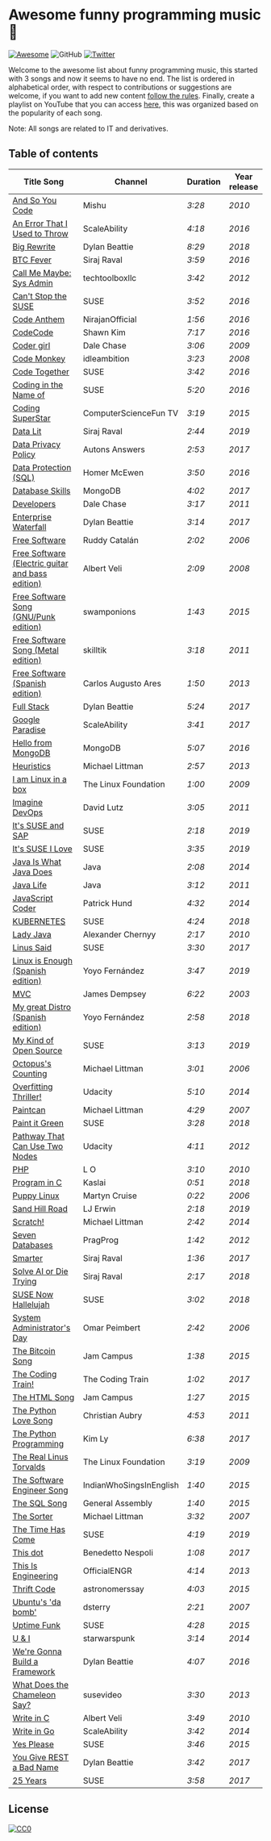 # Awesome funny programming music :musical_note:
[![Awesome](https://awesome.re/badge-flat2.svg)](https://awesome.re)
![GitHub](https://img.shields.io/github/license/dev-oswld/awesome-funny-programming-music?style=flat-square)
[![Twitter](https://img.shields.io/twitter/follow/dev_oswld?style=social)](https://twitter.com/intent/follow?screen_name=dev_oswld)

Welcome to the awesome list about funny programming music, this started with 3 songs and now it seems to have no end. The list is ordered in alphabetical order, with respect to contributions or suggestions are welcome, if you want to add new content [follow the rules](https://github.com/dev-oswld/awesome-funny-programming-music/blob/master/CONTRIBUTING.md). Finally, create a playlist on YouTube that you can access [here](https://www.youtube.com/playlist?list=PLemLAG70Uq03PzXs1hhyOiDZZCYWGWeMh), this was organized based on the popularity of each song.

Note: All songs are related to IT and derivatives.

## Table of contents

| Title Song | Channel | Duration | Year release | 
|--|--|--|--|
| [And So You Code](https://www.youtube.com/watch?v=Eq3CuMDXaPs) | Mishu | *3:28* | *2010*|
| [An Error That I Used to Throw](https://www.youtube.com/watch?v=u47C-zIQNRE) | ScaleAbility | *4:18* | *2016*|
| [Big Rewrite](https://www.youtube.com/watch?v=xCGu5Z_vaps) | Dylan Beattie | *8:29* | *2018* |
| [BTC Fever](https://www.youtube.com/watch?v=dDqye8F4R6s) | Siraj Raval | *3:59* | *2016*|
| [Call Me Maybe: Sys Admin](https://www.youtube.com/watch?v=vYL2grv_muU) | techtoolboxllc | *3:42* | *2012* |
| [Can't Stop the SUSE](https://www.youtube.com/watch?v=A-Rn0iQEpc8) | SUSE | *3:52* | *2016*|
| [Code Anthem](https://www.youtube.com/watch?v=t5trXhAmWWk) | NirajanOfficial | *1:56* | *2016*|
| [CodeCode](https://www.youtube.com/watch?v=f-Zhcrezoz8) | Shawn Kim | *7:17* | *2016*|
| [Coder girl](https://www.youtube.com/watch?v=B-m6JDYRFvk) | Dale Chase | *3:06* | *2009*|
| [Code Monkey](https://www.youtube.com/watch?v=qYodWEKCuGg) | idleambition | *3:23* | *2008*|
| [Code Together](https://www.youtube.com/watch?v=_9aLiv5M6AQ) | SUSE | *3:42* | *2016*|
| [Coding in the Name of](https://www.youtube.com/watch?v=50Qs4gVHB_E) | SUSE | *5:20* | *2016*|
| [Coding SuperStar](https://www.youtube.com/watch?v=7Qk8gXH9_9c) | ComputerScienceFun TV | *3:19* | *2015* |
| [Data Lit](https://www.youtube.com/watch?v=2GwzlT2M59A) | Siraj Raval | *2:44* | *2019*|
| [Data Privacy Policy](https://www.youtube.com/watch?v=mEaJHat-2dA) | Autons Answers | *2:53* | *2017*|
| [Data Protection (SQL)](https://www.youtube.com/watch?v=Wp9i0R8iVgM) | Homer McEwen | *3:50* | *2016*|
| [Database Skills](https://www.youtube.com/watch?v=0vPt7GI-2kc) | MongoDB | *4:02* | *2017*|
| [Developers](https://www.youtube.com/watch?v=RwMvW9cAIZg) | Dale Chase | *3:17* | *2011*|
| [Enterprise Waterfall](https://www.youtube.com/watch?v=Mq1MD5qXI08) | Dylan Beattie | *3:14* | *2017* |
| [Free Software](https://www.youtube.com/watch?v=9sJUDx7iEJw) | Ruddy Catalán | *2:02* | *2006*|
| [Free Software (Electric guitar and bass edition)](https://www.youtube.com/watch?v=AKQdL7LCRIk) | Albert Veli | *2:09* | *2008*|
| [Free Software Song (GNU/Punk edition)](https://www.youtube.com/watch?v=kCpjg50-nvc) | swamponions | *1:43* | *2015*|
| [Free Software Song (Metal edition)](https://www.youtube.com/watch?v=Gv7PlyR5xrY) | skilltik | *3:18* | *2011*|
| [Free Software (Spanish edition)](https://www.youtube.com/watch?v=zT_I_3a6OGw) | Carlos Augusto Ares | *1:50* | *2013*|
| [Full Stack](https://www.youtube.com/watch?v=rj3pnZ51xI4) | Dylan Beattie | *5:24* | *2017* |
| [Google Paradise](https://www.youtube.com/watch?v=NCjeSDMotgs) | ScaleAbility | *3:41* | *2017*|
| [Hello from MongoDB](https://www.youtube.com/watch?v=V6JVU0Nh4YM) | MongoDB | *5:07* | *2016*|
| [Heuristics](https://www.youtube.com/watch?v=JqG3rmhdU-0) | Michael Littman | *2:57* | *2013*|
| [I am Linux in a box](https://www.youtube.com/watch?v=O8bbdJj1DQg) | The Linux Foundation | *1:00* | *2009*|
| [Imagine DevOps](https://www.youtube.com/watch?v=iYLxw6OsZug) | David Lutz | *3:05* | *2011*|
| [It's SUSE and SAP](https://www.youtube.com/watch?v=h9E0CUfXgHE) | SUSE | *2:18* | *2019*|
| [It's SUSE I Love](https://www.youtube.com/watch?v=YQTG4aLP4-0) | SUSE | *3:35* | *2019*|
| [Java Is What Java Does](https://www.youtube.com/watch?v=zg79C7XM1Xs) | Java | *2:08* | *2014*|
| [Java Life](https://www.youtube.com/watch?v=b-Cr0EWwaTk) | Java | *3:12* | *2011*|
| [JavaScript Coder](https://www.youtube.com/watch?v=ARMlcfGxIwQ) | Patrick Hund | *4:32* | *2014*|
| [KUBERNETES](https://www.youtube.com/watch?v=0w6kXdHXxAA) | SUSE | *4:24* | *2018*|
| [Lady Java](https://www.youtube.com/watch?v=Mk3qkQROb_k) | Alexander Chernyy | *2:17* | *2010*|
| [Linus Said](https://www.youtube.com/watch?v=oHNKTlz1lps) | SUSE | *3:30* | *2017*|
| [Linux is Enough (Spanish edition)](https://www.youtube.com/watch?v=K6rY7jytsms)| Yoyo Fernández | *3:47* | *2019* |
| [MVC](https://www.youtube.com/watch?v=YYvOGPMLVDo)| James Dempsey | *6:22* | *2003* |
| [My great Distro (Spanish edition)](https://www.youtube.com/watch?v=sqb8hnd394o)| Yoyo Fernández | *2:58* | *2018* |
| [My Kind of Open Source](https://www.youtube.com/watch?v=escykW2mC5k) | SUSE | *3:13* | *2019*|
| [Octopus's Counting](https://www.youtube.com/watch?v=4p-9-nK-mwY) | Michael Littman | *3:01* | *2006*|
| [Overfitting Thriller!](https://www.youtube.com/watch?v=DQWI1kvmwRg) | Udacity | *5:10* | *2014*|
| [Paintcan](https://www.youtube.com/watch?v=BmLTzeuB_h8) | Michael Littman | *4:29* | *2007*|
| [Paint it Green](https://www.youtube.com/watch?v=b0tsZB_LEQk) | SUSE | *3:28* | *2018*|
| [Pathway That Can Use Two Nodes](https://www.youtube.com/watch?v=stdG3BGmhqo) | Udacity | *4:11* | *2012*|
| [PHP](https://www.youtube.com/watch?v=S8zhmiS-1kw) | L O | *3:10* | *2010*|
| [Program in C](https://www.youtube.com/watch?v=tas0O586t80) | Kaslai | *0:51* | *2018*|
| [Puppy Linux](https://www.youtube.com/watch?v=rDTLJYDHX3g) | Martyn Cruise | *0:22* | *2006*|
| [Sand Hill Road](https://www.youtube.com/watch?v=KVgwQKXcmtI) | LJ Erwin | *2:18* | *2019* |
| [Scratch!](https://www.youtube.com/watch?v=uInOlMY-p9E) | Michael Littman | *2:42* | *2014* |
| [Seven Databases](https://www.youtube.com/watch?v=bSAc56YCOaE) | PragProg | *1:42* | *2012*|
| [Smarter](https://www.youtube.com/watch?v=XTNl5WxklgE) | Siraj Raval | *1:36* | *2017*|
| [Solve AI or Die Trying](https://www.youtube.com/watch?v=SrWJ1Mgn_hc) | Siraj Raval | *2:17* | *2018*|
| [SUSE Now Hallelujah](https://www.youtube.com/watch?v=-z8LDOujCJc) | SUSE | *3:02* | *2018*|
| [System Administrator's Day](https://www.youtube.com/watch?v=FE_p5N89XQI) | Omar Peimbert | *2:42* | *2006*|
| [The Bitcoin Song](https://www.youtube.com/watch?v=7gfBP8kPzRA) | Jam Campus | *1:38* | *2015*|
| [The Coding Train!](https://www.youtube.com/watch?v=PBsUD40nPkI) | The Coding Train | *1:02* | *2017*|
| [The HTML Song](https://www.youtube.com/watch?v=hHM5EnhH8yQ) | Jam Campus | *1:27* | *2015*|
| [The Python Love Song](https://www.youtube.com/watch?v=DbidrYgN6eo) | Christian Aubry | *4:53* | *2011*|
| [The Python Programming](https://www.youtube.com/watch?v=3UsKYsLSGpU) | Kim Ly | *6:38* | *2017* |
| [The Real Linus Torvalds](https://www.youtube.com/watch?v=fzqnA793unc) | The Linux Foundation | *3:19* | *2009*|
| [The Software Engineer Song](https://www.youtube.com/watch?v=y6NSdGL8czw) |IndianWhoSingsInEnglish | *1:40* | *2015*|
| [The SQL Song](https://www.youtube.com/watch?v=vcKeG3R7A3M) | General Assembly | *1:40* | *2015*|
| [The Sorter](https://www.youtube.com/watch?v=2HjspVV0jK4) | Michael Littman | *3:32* | *2007*|
| [The Time Has Come](https://www.youtube.com/watch?v=QrohEBlw2nw) | SUSE | *4:19* | *2019*|
| [This dot](https://www.youtube.com/watch?v=M5d7vygUPoQ) | Benedetto Nespoli | *1:08* | *2017*|
| [This Is Engineering](https://www.youtube.com/watch?v=nFbWXuR_2Ow) | OfficialENGR | *4:14* | *2013*|
| [Thrift Code](https://www.youtube.com/watch?v=f8M19SHP5TE) | astronomerssay | *4:03* | *2015*|
| [Ubuntu's 'da bomb'](https://www.youtube.com/watch?v=JDisnYe38io) | dsterry | *2:21* | *2007*|
| [Uptime Funk](https://www.youtube.com/watch?v=SYRlTISvjww) | SUSE | *4:28* | *2015*|
| [U & I](https://www.youtube.com/watch?v=OPZeAi6YCMk) | starwarspunk | *3:14* | *2014* |
| [We're Gonna Build a Framework](https://www.youtube.com/watch?v=Wm2h0cbvsw8) | Dylan Beattie | *4:07* | *2016* |
| [What Does the Chameleon Say?](https://www.youtube.com/watch?v=VNkDJk5_9eU) | susevideo | *3:30* | *2013*|
| [Write in C](https://www.youtube.com/watch?v=1S1fISh-pag) | Albert Veli | *3:49* | *2010*|
| [Write in Go](https://www.youtube.com/watch?v=LJvEIjRBSDA) | ScaleAbility | *3:42* | *2014*|
| [Yes Please](https://www.youtube.com/watch?v=M9bq_alk-sw) | SUSE | *3:46* | *2015*|
| [You Give REST a Bad Name](https://www.youtube.com/watch?v=nSKp2StlS6s) | Dylan Beattie | *3:42* | *2017* |
| [25 Years](https://www.youtube.com/watch?v=4VrhlyIgo3M) | SUSE | *3:58* | *2017*|

## License
[![CC0](https://licensebuttons.net/p/zero/1.0/88x31.png)](https://creativecommons.org/publicdomain/zero/1.0/)
